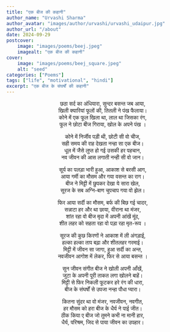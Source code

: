 ```yaml
---
title: "एक बीज की कहानी"
author_name: "Urvashi Sharma"
author_avatar: "images/author/urvashi/urvashi_udaipur.jpg"
author_url: "/about"
date: 2024-09-29
postcover:
    image: "images/poems/beej.jpeg"
    imagealt: "एक बीज की कहानी"
cover:
    image: "images/poems/beej_square.jpeg"
    alt: "seed"
categories: ["Poems"]
tags: ["life", "motivational", "hindi"]
excerpt: "एक बीज के संघर्षों की कहानी"
---
```

<center>

छठा सर्द का अंधियारा, सुन्दर बसन्त जब आया,<br>
खिली क्यारियां फूलों की, तितली ने पंख फैलाया।<br> 
कोने में एक फूल खिला था, लाल था जिसका रंग,<br> 
फूल ने छोटा बीज गिराया, खोल के अपने पंख ।

कोने में निर्जीव पड़ी थी, छोटी सी वो चीज,<br> 
सही समय की राह देखता नन्हा सा एक बीज।<br> 
धूल में जैसे लुप्त हो गई उसकी हर पहचान,<br>
नव जीवन की आस लगाती नन्ही सी वो जान। 

सूर्य का पलड़ा भारी हुआ, आकाश से बरसी आग,<br> 
आया गर्मी का मौसम और गया वसन्त का राग।<br> 
बीज ने मिट्टी में छुपकर देखा ये सारा खेल,<br> 
सूरज के सब अग्नि-बाण चुपचाप गया वो झेल।

फिर आया सर्दी का मौसम, बर्फ की बिछ गई चादर,<br> 
सन्नाटा हर और था छाया, वीराना था मंजर,<br> 
शांत रहा वो बीज मृदा में अपनी आंखें मूंद,<br> 
शीत लहर को सहता रहा वो पड़ा रहा मृत-रूप ।

सूरज की कुछ किरणों ने आकाश में ली अंगड़ाई,<br>
हल्का हल्का ताप बढ़ा और शीतलहर गरमाई।<br>
मिट्टी में जीवन सा जागा, हुआ सर्दी का अन्त,<br> 
नवजीवन आगोश में लेकर, फिर से आया बसन्त ।

सुन जीवन संगीत बीज ने खोली अपनी आँखें,<br> 
जुटा के अपनी पूरी ताकत लगा खोलने बाहें।<br>
मिट्टी से फिर निकली फूटकर हरे रंग की धारा,<br> 
बीज के संघर्षों से उपजा नन्हा पौधा प्यारा।

कितना सुंदर था वो मंजर, नवजीवन, नवगीत,<br> 
हर मौसम को हरा बीज के धैर्य ने पाई जीत।<br>
ठीक किया ए बीज जो तुमने कभी ना मानी हार,<br> 
धैर्य, परिश्रम, जिद से पाया जीवन का उपहार।

</center>